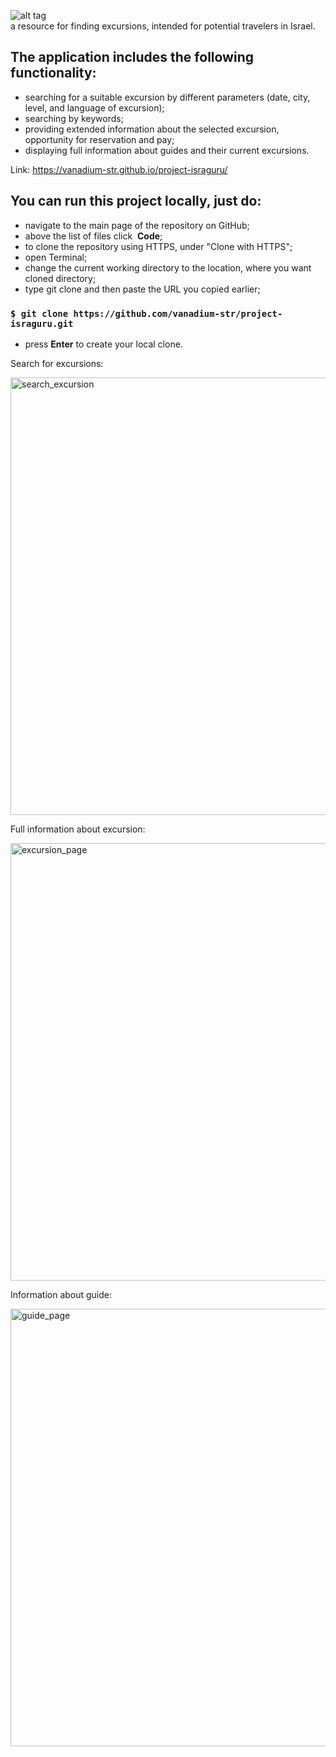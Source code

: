 ![alt tag](https://i.imgur.com/cgdFj5z.png) \
 a resource for finding excursions, intended for potential travelers in Israel.

## The application includes the following functionality: 
* searching for a suitable excursion by different parameters (date, city, level, and language of excursion);
* searching by keywords;
* providing extended information about the selected excursion, opportunity for reservation and pay;
* displaying full information about guides and their current excursions.

Link: https://vanadium-str.github.io/project-israguru/

## You can run this project locally, just do:
* navigate to the main page of the repository on GitHub;
* above the list of files click  **Code**;
* to clone the repository using HTTPS, under "Clone with HTTPS";
* open Terminal;
* change the current working directory to the location, where you want cloned directory;
* type git clone and then paste the URL you copied earlier;
### `$ git clone https://github.com/vanadium-str/project-israguru.git`
* press **Enter** to create your local clone.

Search for excursions: 

<img alt="search_excursion" src="https://i.imgur.com/EyoKwTS.png" width="700" />

Full information about excursion:

<img alt="excursion_page" src="https://i.imgur.com/wjCwgnY.png" width="700" />

Information about guide:

<img alt="guide_page" src="https://i.imgur.com/Fraph1T.png" width="700" />

